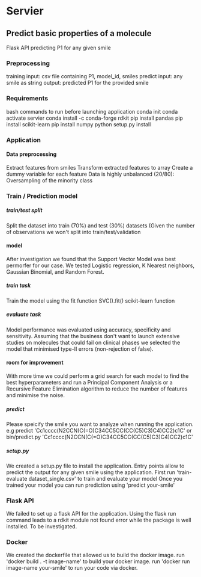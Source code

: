 # Servier

## Predict basic properties of a molecule

Flask API predicting P1 for any given smile

### Preprocessing
training input: csv file containing P1, model_id, smiles
predict input: any smile as string
output: predicted P1 for the provided smile

### Requirements
bash commands to run before launching application
conda init
conda activate servier
conda install -c conda-forge rdkit
pip install pandas
pip install scikit-learn
pip install numpy
python setup.py install

### Application
#### Data preprocessing
Extract features from smiles
Transform extracted features to array
Create a dummy variable for each feature
Data is highly unbalanced (20/80): Oversampling of the minority class

### Train / Prediction model
##### train/test split
Split the dataset into train (70%) and test (30%) datasets (Given the number of observations we won't split into train/test/validation

#### model
After investigation we found that the Support Vector Model was best permorfer for our case.
We tested Logistic regression, K Nearest neighbors, Gaussian Binomial, and Random Forest.

##### train task
Train the model using the fit function SVC().fit() scikit-learn function

##### evaluate task
Model performance was evaluated using accuracy, specificity and sensitivity.
Assuming that the business don't want to launch extensive studies on molecules that could fail on clinical phases we selected the model that minimised type-II errors (non-rejection of false).

#### room for improvement
With more time we could perform a grid search for each model to find the best hyperparameters and run a Principal Component Analysis or a Recursive Feature Elimination algorithm to reduce the number of features and minimise the noise.

##### predict
Please speicify the smile you want to analyze when running the application.
e.g predict 'Cc1cccc(N2CCN(C(=O)C34CC5CC(CC(C5)C3)C4)CC2)c1C'
or bin/predict.py 'Cc1cccc(N2CCN(C(=O)C34CC5CC(CC(C5)C3)C4)CC2)c1C'


##### setup.py
We created a setup.py file to install the application.
Entry points allow to predict the output for any given smile using the application.
First run 'train-evaluate dataset_single.csv' to train and evaluate your model
Once you trained your model you can run prediction using 'predict your-smile'


### Flask API
We failed to set up a flask API for the application.
Using the flask run command leads to a rdkit module not found error while the package is well installed.
To be investigated.

### Docker
We created the dockerfile that allowed us to build the docker image.
run 'docker build . -t image-name' to build your docker image.
run 'docker run image-name your-smile' to run your code via docker.





